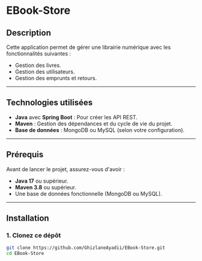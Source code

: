 # EBook-Store 

## Description
Cette application permet de gérer une librairie numérique avec les fonctionnalités suivantes :
- Gestion des livres.
- Gestion des utilisateurs.
- Gestion des emprunts et retours.

---

## Technologies utilisées
- **Java** avec **Spring Boot** : Pour créer les API REST.
- **Maven** : Gestion des dépendances et du cycle de vie du projet.
- **Base de données** : MongoDB ou MySQL (selon votre configuration).

---

## Prérequis
Avant de lancer le projet, assurez-vous d'avoir :
- **Java 17** ou supérieur.
- **Maven 3.8** ou supérieur.
- Une base de données fonctionnelle (MongoDB ou MySQL).

---

## Installation

### 1. Clonez ce dépôt
```bash
git clone https://github.com/GhizlaneAyadii/EBook-Store.git
cd EBook-Store